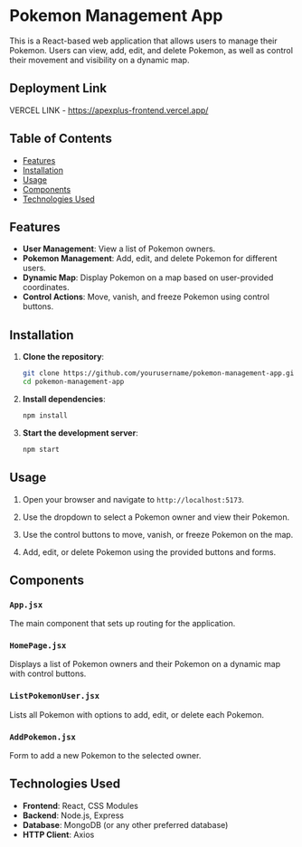 # Pokemon Management App

This is a React-based web application that allows users to manage their Pokemon. Users can view, add, edit, and delete Pokemon, as well as control their movement and visibility on a dynamic map.

## Deployment Link
VERCEL LINK - https://apexplus-frontend.vercel.app/
## Table of Contents

- [Features](#features)
- [Installation](#installation)
- [Usage](#usage)
- [Components](#components)
- [Technologies Used](#technologies-used)


## Features

- **User Management**: View a list of Pokemon owners.
- **Pokemon Management**: Add, edit, and delete Pokemon for different users.
- **Dynamic Map**: Display Pokemon on a map based on user-provided coordinates.
- **Control Actions**: Move, vanish, and freeze Pokemon using control buttons.

## Installation

1. **Clone the repository**:
    ```bash
    git clone https://github.com/yourusername/pokemon-management-app.git
    cd pokemon-management-app
    ```

2. **Install dependencies**:
    ```bash
    npm install
    ```

3. **Start the development server**:
    ```bash
    npm start
    ```

## Usage

1. Open your browser and navigate to `http://localhost:5173`.

2. Use the dropdown to select a Pokemon owner and view their Pokemon.

3. Use the control buttons to move, vanish, or freeze Pokemon on the map.

4. Add, edit, or delete Pokemon using the provided buttons and forms.

## Components

### `App.jsx`

The main component that sets up routing for the application.

### `HomePage.jsx`

Displays a list of Pokemon owners and their Pokemon on a dynamic map with control buttons.

### `ListPokemonUser.jsx`

Lists all Pokemon with options to add, edit, or delete each Pokemon.

### `AddPokemon.jsx`

Form to add a new Pokemon to the selected owner.


## Technologies Used

- **Frontend**: React, CSS Modules
- **Backend**: Node.js, Express
- **Database**: MongoDB (or any other preferred database)
- **HTTP Client**: Axios



